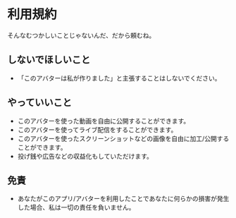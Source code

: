 # 利用規約

そんなむつかしいことじゃないんだ、だから頼むね。

## しないでほしいこと

- 「このアバターは私が作りました」と主張することはしないでください。

## やっていいこと

- このアバターを使った動画を自由に公開することができます。
- このアバターを使ってライブ配信をすることができます。
- このアバターを使ったスクリーンショットなどの画像を自由に加工/公開することができます。
- 投げ銭や広告などの収益化もしていただけます。

## 免責

- あなたがこのアプリ/アバターを利用したことであなたに何らかの損害が発生した場合、私は一切の責任を負いません。
